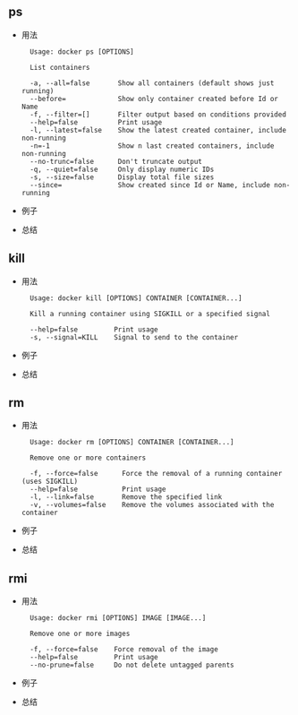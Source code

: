
## ps

* 用法

		Usage: docker ps [OPTIONS]

		List containers

  		-a, --all=false       Show all containers (default shows just running)
  		--before=             Show only container created before Id or Name
  		-f, --filter=[]       Filter output based on conditions provided
  		--help=false          Print usage
  		-l, --latest=false    Show the latest created container, include non-running
  		-n=-1                 Show n last created containers, include non-running
  		--no-trunc=false      Don't truncate output
  		-q, --quiet=false     Only display numeric IDs
  		-s, --size=false      Display total file sizes
  		--since=              Show created since Id or Name, include non-running


* 例子

* 总结


## kill


* 用法

		Usage: docker kill [OPTIONS] CONTAINER [CONTAINER...]

		Kill a running container using SIGKILL or a specified signal

  		--help=false         Print usage
  		-s, --signal=KILL    Signal to send to the container
  		

* 例子

* 总结

## rm


* 用法

		Usage: docker rm [OPTIONS] CONTAINER [CONTAINER...]

		Remove one or more containers

  		-f, --force=false      Force the removal of a running container (uses SIGKILL)
  		--help=false           Print usage
  		-l, --link=false       Remove the specified link
  		-v, --volumes=false    Remove the volumes associated with the container


* 例子

* 总结



## rmi


* 用法

		Usage: docker rmi [OPTIONS] IMAGE [IMAGE...]

		Remove one or more images

  		-f, --force=false    Force removal of the image
  		--help=false         Print usage
  		--no-prune=false     Do not delete untagged parents

* 例子

* 总结
